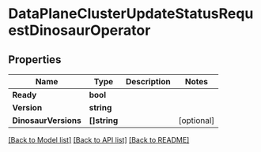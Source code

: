 # DataPlaneClusterUpdateStatusRequestDinosaurOperator

## Properties

Name | Type | Description | Notes
------------ | ------------- | ------------- | -------------
**Ready** | **bool** |  | 
**Version** | **string** |  | 
**DinosaurVersions** | **[]string** |  | [optional] 

[[Back to Model list]](../README.md#documentation-for-models) [[Back to API list]](../README.md#documentation-for-api-endpoints) [[Back to README]](../README.md)


